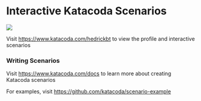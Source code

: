# Interactive Katacoda Scenarios

[![](http://shields.katacoda.com/katacoda/hedrickbt/count.svg)](https://www.katacoda.com/hedrickbt "Get your profile on Katacoda.com")

Visit https://www.katacoda.com/hedrickbt to view the profile and interactive scenarios

### Writing Scenarios
Visit https://www.katacoda.com/docs to learn more about creating Katacoda scenarios

For examples, visit https://github.com/katacoda/scenario-example
